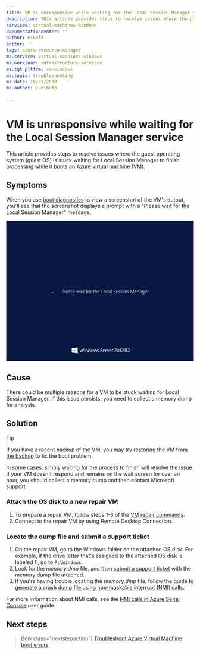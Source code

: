 ```yaml
---
title: VM is unresponsive while waiting for the Local Session Manager service
description: This article provides steps to resolve issues where the guest OS is stuck waiting for Local Session Manager to finish processing while it's booting an Azure VM.
services: virtual-machines-windows
documentationcenter: ''
author: mibufo
editor: ''
tags: azure-resource-manager
ms.service: virtual-machines-windows
ms.workload: infrastructure-services
ms.tgt_pltfrm: vm-windows
ms.topic: troubleshooting
ms.date: 10/22/2020
ms.author: v-mibufo

---
```


# VM is unresponsive while waiting for the Local Session Manager service

This article provides steps to resolve issues where the guest operating system (guest OS) is stuck waiting for Local Session Manager to finish processing while it boots an Azure virtual machine (VM).

## Symptoms

When you use [boot diagnostics](./boot-diagnostics.md) to view a screenshot of the VM's output, you'll see that the screenshot displays a prompt with a "Please wait for the Local Session Manager" message.

![Screenshot showing the stuck guest OS in Windows Server 2012 R2, with a "Please wait for the Local Session Manager" message.](media/vm-unresponsive-wait-local-session-manager/vm-unresponsive-wait-local-session-manager-1.png)

## Cause

There could be multiple reasons for a VM to be stuck waiting for Local Session Manager. If this issue persists, you need to collect a memory dump for analysis.

## Solution

> [!TIP]
> If you have a recent backup of the VM, you may try [restoring the VM from the backup](../../backup/backup-azure-arm-restore-vms.md) to fix the boot problem.

In some cases, simply waiting for the process to finish will resolve the issue. If your VM doesn't respond and remains on the wait screen for over an hour, you should collect a memory dump and then contact Microsoft support.

### Attach the OS disk to a new repair VM

1. To prepare a repair VM, follow steps 1-3 of the [VM repair commands](./repair-windows-vm-using-azure-virtual-machine-repair-commands.md).
1. Connect to the repair VM by using Remote Desktop Connection.

### Locate the dump file and submit a support ticket

1. On the repair VM, go to the Windows folder on the attached OS disk. For example, if the drive letter that's assigned to the attached OS disk is labeled *F*, go to `F:\Windows`.
1. Look for the *memory.dmp* file, and then [submit a support ticket](https://portal.azure.com/?#blade/Microsoft_Azure_Support/HelpAndSupportBlade) with the memory dump file attached.
1. If you're having trouble locating the *memory.dmp* file, follow the guide to [generate a crash dump file using non-maskable interrupt (NMI) calls](/windows/client-management/generate-kernel-or-complete-crash-dump).

For more information about NMI calls, see the [NMI calls in Azure Serial Console](./serial-console-windows.md#use-the-serial-console-for-nmi-calls) user guide.

## Next steps

> [!div class="nextstepaction"]
> [Troubleshoot Azure Virtual Machine boot errors](boot-error-troubleshoot.md)